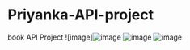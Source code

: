 # Priyanka-API-project
book API Project
![image]![image](https://user-images.githubusercontent.com/84333763/134815648-de9f230d-18fa-419c-8895-df46f667c62c.png)
![image](https://user-images.githubusercontent.com/84333763/134815660-10423af1-a3d5-4885-8f6c-08337e9e4230.png)
![image](https://user-images.githubusercontent.com/84333763/134815696-82e461ca-20ea-4cfd-b6a1-9b1bdaad3bec.png)

